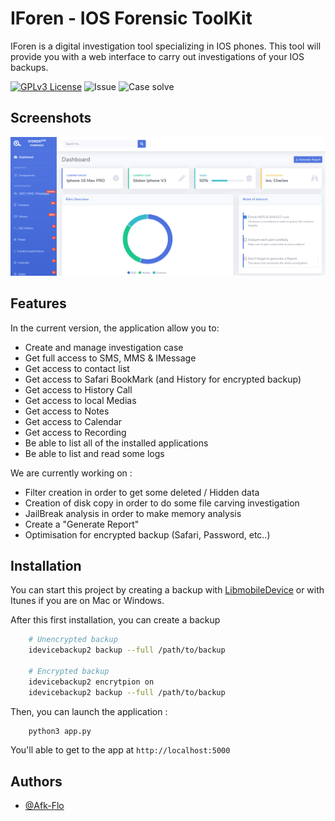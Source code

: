 
# IForen - IOS Forensic ToolKit

IForen is a digital investigation tool specializing in IOS phones. This tool will provide you with a web interface to carry out investigations of your IOS backups.




[![GPLv3 License](https://img.shields.io/badge/License-GPL%20v3-yellow.svg)](https://opensource.org/licenses/)
![Issue](https://img.shields.io/badge/Issue-0-green)
![Case solve](https://img.shields.io/badge/Case%20solve-300-red)
## Screenshots

![App Screenshot](https://github.com/Afk-flo/IForen/blob/main/image.png)


## Features

In the current version, the application allow you to: 

- Create and manage investigation case
- Get full access to SMS, MMS & IMessage
- Get access to contact list
- Get access to Safari BookMark (and History for encrypted backup)
- Get access to History Call
- Get access to local Medias
- Get access to Notes
- Get access to Calendar
- Get access to Recording
- Be able to list all of the installed applications
- Be able to list and read some logs

We are currently working on : 
- Filter creation in order to get some deleted / Hidden data 
- Creation of disk copy in order to do some file carving investigation
- JailBreak analysis in order to make memory analysis
- Create a "Generate Report" 
- Optimisation for encrypted backup (Safari, Password, etc..)



## Installation

You can start this project by creating a backup with [LibmobileDevice](https://github.com/libimobiledevice/libimobiledevice) or with Itunes if you are on Mac or Windows.

After this first installation, you can create a backup 
```bash
    # Unencrypted backup 
    idevicebackup2 backup --full /path/to/backup

    # Encrypted backup 
    idevicebackup2 encrytpion on 
    idevicebackup2 backup --full /path/to/backup

```


Then, you can launch the application :
```bash
    python3 app.py

```
You'll able to get to the app at ```http://localhost:5000```


## Authors

- [@Afk-Flo](https://www.github.com/afk-flo)

